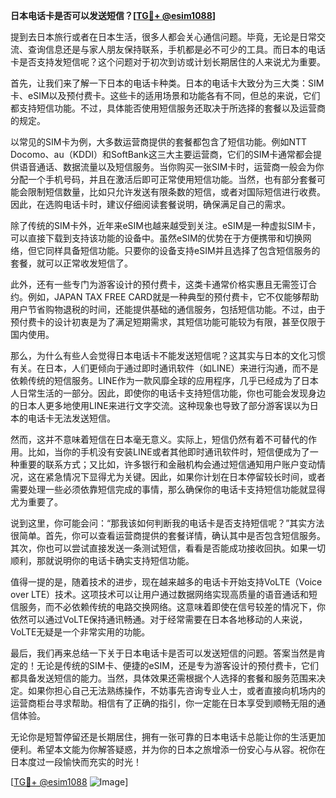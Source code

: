 **日本电话卡是否可以发送短信？[[TG💪+ @esim1088](https://t.me/s/esim1088)]**

提到去日本旅行或者在日本生活，很多人都会关心通信问题。毕竟，无论是日常交流、查询信息还是与家人朋友保持联系，手机都是必不可少的工具。而日本的电话卡是否支持发短信呢？这个问题对于初次到访或计划长期居住的人来说尤为重要。

首先，让我们来了解一下日本的电话卡种类。日本的电话卡大致分为三大类：SIM卡、eSIM以及预付费卡。这些卡的适用场景和功能各有不同，但总的来说，它们都支持短信功能。不过，具体能否使用短信服务还取决于所选择的套餐以及运营商的规定。

以常见的SIM卡为例，大多数运营商提供的套餐都包含了短信功能。例如NTT Docomo、au（KDDI）和SoftBank这三大主要运营商，它们的SIM卡通常都会提供语音通话、数据流量以及短信服务。当你购买一张SIM卡时，运营商一般会为你分配一个手机号码，并且在激活后即可正常使用短信功能。当然，也有部分套餐可能会限制短信数量，比如只允许发送有限条数的短信，或者对国际短信进行收费。因此，在选购电话卡时，建议仔细阅读套餐说明，确保满足自己的需求。

除了传统的SIM卡外，近年来eSIM也越来越受到关注。eSIM是一种虚拟SIM卡，可以直接下载到支持该功能的设备中。虽然eSIM的优势在于方便携带和切换网络，但它同样具备短信功能。只要你的设备支持eSIM并且选择了包含短信服务的套餐，就可以正常收发短信了。

此外，还有一些专门为游客设计的预付费卡，这类卡通常价格实惠且无需签订合约。例如，JAPAN TAX FREE CARD就是一种典型的预付费卡，它不仅能够帮助用户节省购物退税的时间，还能提供基础的通信服务，包括短信功能。不过，由于预付费卡的设计初衷是为了满足短期需求，其短信功能可能较为有限，甚至仅限于国内使用。

那么，为什么有些人会觉得日本电话卡不能发送短信呢？这其实与日本的文化习惯有关。在日本，人们更倾向于通过即时通讯软件（如LINE）来进行沟通，而不是依赖传统的短信服务。LINE作为一款风靡全球的应用程序，几乎已经成为了日本人日常生活的一部分。因此，即使你的电话卡支持短信功能，你也可能会发现身边的日本人更多地使用LINE来进行文字交流。这种现象也导致了部分游客误以为日本的电话卡无法发送短信。

然而，这并不意味着短信在日本毫无意义。实际上，短信仍然有着不可替代的作用。比如，当你的手机没有安装LINE或者其他即时通讯软件时，短信便成为了一种重要的联系方式；又比如，许多银行和金融机构会通过短信通知用户账户变动情况，这在紧急情况下显得尤为关键。因此，如果你计划在日本停留较长时间，或者需要处理一些必须依靠短信完成的事情，那么确保你的电话卡支持短信功能就显得尤为重要了。

说到这里，你可能会问：“那我该如何判断我的电话卡是否支持短信呢？”其实方法很简单。首先，你可以查看运营商提供的套餐详情，确认其中是否包含短信服务。其次，你也可以尝试直接发送一条测试短信，看看是否能成功接收回执。如果一切顺利，那就说明你的电话卡确实支持短信功能。

值得一提的是，随着技术的进步，现在越来越多的电话卡开始支持VoLTE（Voice over LTE）技术。这项技术可以让用户通过数据网络实现高质量的语音通话和短信服务，而不必依赖传统的电路交换网络。这意味着即使在信号较差的情况下，你依然可以通过VoLTE保持通讯畅通。对于经常需要在日本各地移动的人来说，VoLTE无疑是一个非常实用的功能。

最后，我们再来总结一下关于日本电话卡是否可以发送短信的问题。答案当然是肯定的！无论是传统的SIM卡、便捷的eSIM，还是专为游客设计的预付费卡，它们都具备发送短信的能力。当然，具体效果还需根据个人选择的套餐和服务范围来决定。如果你担心自己无法熟练操作，不妨事先咨询专业人士，或者直接向机场内的运营商柜台寻求帮助。相信有了正确的指引，你一定能在日本享受到顺畅无阻的通信体验。

无论你是短暂停留还是长期居住，拥有一张可靠的日本电话卡总能让你的生活更加便利。希望本文能为你解答疑惑，并为你的日本之旅增添一份安心与从容。祝你在日本度过一段愉快而充实的时光！

[[TG💪+ @esim1088](https://t.me/s/esim1088) ![Image](https://i.postimg.cc/4NQfJmqS/Snipaste-2025-05-13-00-14-12.png)]
